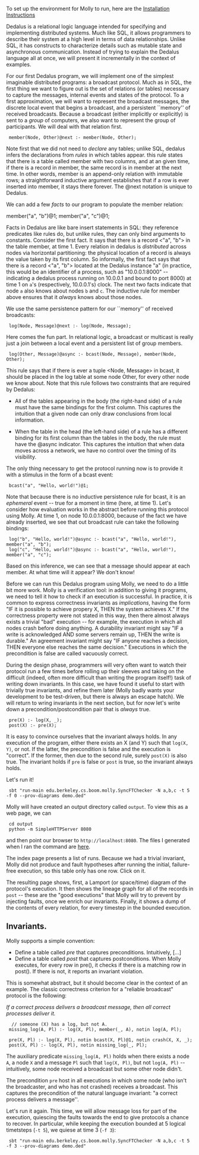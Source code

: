 To set up the environment for Molly to run, here are the [Installation Instructions](./Installation.md) 

Dedalus is a relational logic language intended for specifying and implementing distributed systems.
Much like SQL, it allows programmers to describe their system at a high level in terms of data relationships.
Unlike SQL, it has constructs to characterize details such as mutable state and asynchronous communication.  Instead of trying to explain the Dedalus language all at once, we will present it incrementally in the context of
examples.

For our first Dedalus program, we will implement one of the simplest imaginable distributed programs: a broadcast protocol.
Much as in SQL, the first thing we want to figure out is the set of relations (or tables) necessary to capture the
messages, internal events and states of the protocol.  To a first approximation, we will want to represent the broadcast messages,
the discrete local event that begins a broadcast, and a persistent ``memory'' of received broadcasts.  Because a broadcast
(either implicitly or explicitly) is sent to a *group* of computers, we also want to represent the group of participants.
We will deal with that relation first.

     member(Node, Other)@next :- member(Node, Other);

Note first that we did not need to *declare* any tables; unlike SQL, dedalus infers the declarations from *rules* in which tables appear.
this rule states that there is a table called member with two columns, and at an given time, if there is a record in member, the same record
is in member at the next time.  In other words, member is an append-only relation with immutable rows; a straightforward
inductive argument establishes that if a row is ever inserted into member, it stays there forever.  The @next notation is unique to Dedalus.


We can add a few *facts* to our program to populate the member relation:

member("a", "b")@1;
member("a", "c")@1;



Facts in Dedalus are like bare insert statements in SQL: they reference predicates like rules do, but unlike rules,
they can only bind arguments to constants.  Consider the first fact.  It says that there is a record <"a", "b">
in the table member, at time 1.  Every relation in dedalus is *distributed* across nodes via horizontal partitioning:
the physical location of a record is always the value taken by its first column.  So informally, the first fact says that
there is a record <"a", "b"> located at the Dedalus instance "a" (in practice, this would be an identifier of a process, such as "10.0.0.1:8000" -- indicating a dedalus process running on 10.0.0.1 and bound to port 8000)
at time 1 on `a`'s (respectively, 10.0.0.1's) clock.  The next two facts indicate that node `a` also knows about nodes `b` and `c`.
The inductive rule for member above ensures that it *always* knows about those nodes.


We use the same persistence pattern for our ``memory'' of received broadcasts:

     log(Node, Message)@next :- log(Node, Message);

Here comes the fun part.  In relational logic, a broadcast or multicast is really just a join between a local event and a persistent
list of group members.

     log(Other, Message)@async :- bcast(Node, Message), member(Node, Other);

This rule says that if there is ever a tuple <Node, Message> in bcast, it should be placed in the log table at some node Other, for every
other node we know about.  Note that this rule follows two constraints that are required by Dedalus:

 * All of the tables appearing in the body (the right-hand side) of a rule must have the same bindings for the first column.  This captures the intuition that a given node can only draw conclusions from local information.

 * When the table in the head (the left-hand side) of a rule has a different binding for its first column than the tables in the body, the rule must have the @async indicator.  This captures the intuition that when data moves across a network, we have no control over the timing of its visibility.

The only thing necessary to get the protocol running now is to provide it with a stimulus in the form of a bcast event:

     bcast("a", "Hello, world!")@1;

Note that because there is no inductive persistence rule for bcast, it is an *ephemeral* event -- true for a moment in time (here, at time 1).
Let's consider how evaluation works in the abstract before running this protocol using Molly.  At time 1, on node 10.0.0.1:8000,
because of the fact we have already inserted, we see that out broadcast rule can take the following bindings:

     log("b", "Hello, world!")@async :- bcast("a", "Hello, world!"), member("a", "b");
     log("c", "Hello, world!")@async :- bcast("a", "Hello, world!"), member("a", "c");

Based on this inference, we can see that a message should appear at each member.  At what time will it appear?  We don't know!

Before we can run this Dedalus program using Molly, we need to do a little bit more work.  Molly is a verification tool: in addition
to giving it programs, we need to tell it how to check if an execution is successful.  In practice, it is common to express correctness invariants as *implications*, having the form "IF it is possible to achieve propery X, THEN the system achieves X." If the correctness property were not stated in this way, then there almost always exists a trivial "bad" execution -- for example, the execution in which all nodes crash before doing anything.  A durability invariant might say "IF a write is acknowledged AND some servers remain up, THEN the write is durable."  An agreement invariant might say "IF anyone reaches a decision, THEN everyone else reaches the same decision."  Executions in which the precondition is false are called vacuously correct.

During the design phase, programmers will very often want to watch their protocol run a few times before rolling up their sleeves and taking on the difficult (indeed, often more difficult than writing the program itself!) task of writing down invariants.  In this case, we have found it useful to start with trivially true invariants, and refine them later (Molly badly wants your development to be test-driven, but there is always an escape hatch).  We will return to wring invariants in the next section, but for now let's write down a precondition/postcondition pair that is *always* true.

     pre(X) :- log(X, _);
     post(X) :- pre(X);

It is easy to convince ourselves that the invariant always holds.  In any execution of the program, either there exists an X (and Y) such that  `log(X, Y)`, or not.  If the latter, the precondition is false and the execution is "correct". If the former, then due to the second rule, surely `post(X)` is also true.  The invariant holds if `pre` is false or `post` is true, so the invariant always holds.



Let's run it!

     sbt "run-main edu.berkeley.cs.boom.molly.SyncFTChecker -N a,b,c -t 5 -f 0 --prov-diagrams demo.ded"

Molly will have created an output directory called `output`.  To view this as a web page, we can

     cd output
     python -m SimpleHTTPServer 8080
     
and then point our browser to `http://localhost:8080`.  The files I generated when I ran the command are [here](https://rawgit.com/palvaro/molly/master/demo_html/index.html).

The index page presents a list of runs.  Because we had a trivial invariant, Molly did not produce and fault hypotheses after running the initial, failure-free execution, so this table only has one row.  Click on it.

The resulting page shows, first, a Lamport (or space/time) diagram of the protocol's execution.  It then shows the lineage graph for all of the records in `post` -- these are the "good executions" that Molly will try to prevent by injecting faults, once we enrich our invariants.  Finally, it shows a dump of the contents of every relation, for every timestep in the bounded execution.

## Invariants.

Molly supports a simple convention:

 * Define a table called *pre* that captures preconditions.  Intuitively, [...]
 * Define a table called *post* that captures postconditions.  When Molly executes, for every row in pre(), it checks if there is a matching row in post().  If there is not, it reports an invariant violation.

This is somewhat abstract, but it should become clear in the context of an example.  The classic correctness criterion for a "reliable broadcast" protocol is the following:

*If a correct process delivers a broadcast message, then all correct processes deliver it.*

      // someone (X) has a log, but not A.
     missing_log(A, Pl) :- log(X, Pl), member(_, A), notin log(A, Pl);
     
     pre(X, Pl) :- log(X, Pl), notin bcast(X, Pl)@1, notin crash(X, X, _);
     post(X, Pl) :- log(X, Pl), notin missing_log(_, Pl);

The auxiliary predicate `missing_log(A, Pl)` holds when there exists a node `A`, a node `X` and a message `Pl` such that `log(X, Pl)`, but not `log(A, Pl)` -- intuitively, some node received a broadcast but some other node didn't.

The precondition `pre` host in all executions in which some node (who isn't the broadcaster, and who has not crashed) receives a broadcast.  This captures the precondition of the natural language invariant: "a correct process delivers a message''.

Let's run it again.  This time, we will allow message loss for part of the execution, quiescing the faults towards the end to give protocols a chance to recover.  In particular, while keeping the execution bounded at 5 logical timetsteps (`-t 5`), we quiese at time 3 (`-f 3`):

     sbt "run-main edu.berkeley.cs.boom.molly.SyncFTChecker -N a,b,c -t 5 -f 3 --prov-diagrams demo.ded"
